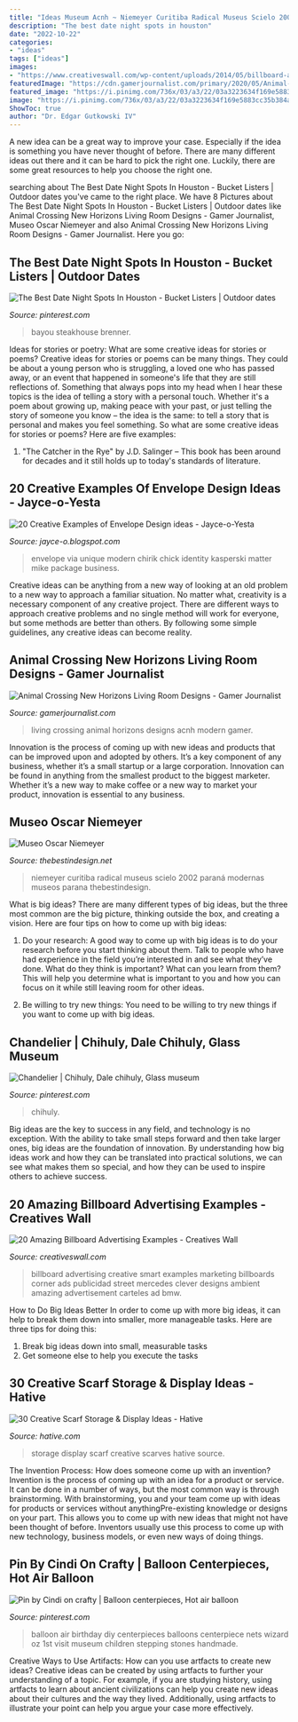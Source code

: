 ```yaml
---
title: "Ideas Museum Acnh ~ Niemeyer Curitiba Radical Museus Scielo 2002 Paraná Modernas Museos Parana Thebestindesign"
description: "The best date night spots in houston"
date: "2022-10-22"
categories:
- "ideas"
tags: ["ideas"]
images:
- "https://www.creativeswall.com/wp-content/uploads/2014/05/billboard-advertising-18-e1399830503981.jpg"
featuredImage: "https://cdn.gamerjournalist.com/primary/2020/05/Animal-Crossing-New-Horizons-Living-Room-Designs.jpg"
featured_image: "https://i.pinimg.com/736x/03/a3/22/03a3223634f169e5883cc35b384a988f--balloon-party-balloon-ideas.jpg"
image: "https://i.pinimg.com/736x/03/a3/22/03a3223634f169e5883cc35b384a988f--balloon-party-balloon-ideas.jpg"
ShowToc: true
author: "Dr. Edgar Gutkowski IV"
---
```



A new idea can be a great way to improve your case. Especially if the idea is something you have never thought of before. There are many different ideas out there and it can be hard to pick the right one. Luckily, there are some great resources to help you choose the right one.

	

		
searching about The Best Date Night Spots In Houston - Bucket Listers | Outdoor dates you've came to the right place. We have 8 Pictures about The Best Date Night Spots In Houston - Bucket Listers | Outdoor dates like Animal Crossing New Horizons Living Room Designs - Gamer Journalist, Museo Oscar Niemeyer and also Animal Crossing New Horizons Living Room Designs - Gamer Journalist. Here you go:
		
    
## The Best Date Night Spots In Houston - Bucket Listers | Outdoor Dates

<img loading=lazy src="https://i.pinimg.com/736x/29/76/d3/2976d3656560136ba952f4a76e560dfd.jpg" onerror="this.onerror=null;this.src='https://tse4.mm.bing.net/th?id=OIP.ziQ0R4MI6lI2iExEEOwXpwHaFL&amp;pid=15.1';" alt="The Best Date Night Spots In Houston - Bucket Listers | Outdoor dates">

_Source: pinterest.com_

>bayou steakhouse brenner. 

	

Ideas for stories or poetry: What are some creative ideas for stories or poems?
Creative ideas for stories or poems can be many things. They could be about a young person who is struggling, a loved one who has passed away, or an event that happened in someone's life that they are still reflections of. Something that always pops into my head when I hear these topics is the idea of telling a story with a personal touch. Whether it's a poem about growing up, making peace with your past, or just telling the story of someone you know – the idea is the same: to tell a story that is personal and makes you feel something. So what are some creative ideas for stories or poems? Here are five examples: 
1. "The Catcher in the Rye" by J.D. Salinger – This book has been around for decades and it still holds up to today's standards of literature.

    
## 20 Creative Examples Of Envelope Design Ideas - Jayce-o-Yesta

<img loading=lazy src="http://4.bp.blogspot.com/-lppeoAoqaWE/UQLnXkMDhwI/AAAAAAAATt4/EQTxwXNu2ms/s1600/18a-envelope-design.jpg" onerror="this.onerror=null;this.src='https://tse3.mm.bing.net/th?id=OIP.okNrtUn533zz3_zjiWzAjAHaFj&amp;pid=15.1';" alt="20 Creative Examples of Envelope Design ideas - Jayce-o-Yesta">

_Source: jayce-o.blogspot.com_

>envelope via unique modern chirik chick identity kasperski matter mike package business. 

	

Creative ideas can be anything from a new way of looking at an old problem to a new way to approach a familiar situation. No matter what, creativity is a necessary component of any creative project. There are different ways to approach creative problems and no single method will work for everyone, but some methods are better than others. By following some simple guidelines, any creative ideas can become reality.

    
## Animal Crossing New Horizons Living Room Designs - Gamer Journalist

<img loading=lazy src="https://cdn.gamerjournalist.com/primary/2020/05/Animal-Crossing-New-Horizons-Living-Room-Designs.jpg" onerror="this.onerror=null;this.src='https://tse3.mm.bing.net/th?id=OIP.wmP7y0DYhaBBo4YAxf9IlQHaEK&amp;pid=15.1';" alt="Animal Crossing New Horizons Living Room Designs - Gamer Journalist">

_Source: gamerjournalist.com_

>living crossing animal horizons designs acnh modern gamer. 

	

Innovation is the process of coming up with new ideas and products that can be improved upon and adopted by others. It’s a key component of any business, whether it’s a small startup or a large corporation. Innovation can be found in anything from the smallest product to the biggest marketer. Whether it’s a new way to make coffee or a new way to market your product, innovation is essential to any business.

    
## Museo Oscar Niemeyer

<img loading=lazy src="https://thebestindesign.net/images/articles/00204-oscar-niemeyer/oscar_full.jpg" onerror="this.onerror=null;this.src='https://tse2.mm.bing.net/th?id=OIP.lk9swE2HmuNxOceqaTlJyQHaEc&amp;pid=15.1';" alt="Museo Oscar Niemeyer">

_Source: thebestindesign.net_

>niemeyer curitiba radical museus scielo 2002 paraná modernas museos parana thebestindesign. 

	

What is big ideas?
There are many different types of big ideas, but the three most common are the big picture, thinking outside the box, and creating a vision. Here are four tips on how to come up with big ideas:
1. Do your research: A good way to come up with big ideas is to do your research before you start thinking about them. Talk to people who have had experience in the field you’re interested in and see what they’ve done. What do they think is important? What can you learn from them? This will help you determine what is important to you and how you can focus on it while still leaving room for other ideas.

2. Be willing to try new things: You need to be willing to try new things if you want to come up with big ideas.

    
## Chandelier | Chihuly, Dale Chihuly, Glass Museum

<img loading=lazy src="https://i.pinimg.com/736x/b1/df/03/b1df03ae1c28a86396c488d95515348d--dale-chihuly-seattle-washington.jpg" onerror="this.onerror=null;this.src='https://tse1.mm.bing.net/th?id=OIP.hCfP53bOZq1Y_FhTAWsB0wHaJ4&amp;pid=15.1';" alt="Chandelier | Chihuly, Dale chihuly, Glass museum">

_Source: pinterest.com_

>chihuly. 

	

Big ideas are the key to success in any field, and technology is no exception. With the ability to take small steps forward and then take larger ones, big ideas are the foundation of innovation. By understanding how big ideas work and how they can be translated into practical solutions, we can see what makes them so special, and how they can be used to inspire others to achieve success.

    
## 20 Amazing Billboard Advertising Examples - Creatives Wall

<img loading=lazy src="https://www.creativeswall.com/wp-content/uploads/2014/05/billboard-advertising-18-e1399830503981.jpg" onerror="this.onerror=null;this.src='https://tse4.mm.bing.net/th?id=OIP.qDtchrGqiAOk-tM3SdNnsgHaKh&amp;pid=15.1';" alt="20 Amazing Billboard Advertising Examples - Creatives Wall">

_Source: creativeswall.com_

>billboard advertising creative smart examples marketing billboards corner ads publicidad street mercedes clever designs ambient amazing advertisement carteles ad bmw. 

	

How to Do Big Ideas Better
In order to come up with more big ideas, it can help to break them down into smaller, more manageable tasks. Here are three tips for doing this:
1. Break big ideas down into small, measurable tasks
2. Get someone else to help you execute the tasks

    
## 30 Creative Scarf Storage &amp; Display Ideas - Hative

<img loading=lazy src="https://hative.com/wp-content/uploads/2015/03/scarf-storage-ideas/7-creative-scarf-storage-and-display-ideas.jpg" onerror="this.onerror=null;this.src='https://tse1.mm.bing.net/th?id=OIP.l2aJPKQK8__Zzwv7XVX_gAHaLI&amp;pid=15.1';" alt="30 Creative Scarf Storage &amp; Display Ideas - Hative">

_Source: hative.com_

>storage display scarf creative scarves hative source. 

	

The Invention Process: How does someone come up with an invention?
Invention is the process of coming up with an idea for a product or service. It can be done in a number of ways, but the most common way is through brainstorming. With brainstorming, you and your team come up with ideas for products or services without anythingPre-existing knowledge or designs on your part. This allows you to come up with new ideas that might not have been thought of before. Inventors usually use this process to come up with new technology, business models, or even new ways of doing things.

    
## Pin By Cindi On Crafty | Balloon Centerpieces, Hot Air Balloon

<img loading=lazy src="https://i.pinimg.com/736x/03/a3/22/03a3223634f169e5883cc35b384a988f--balloon-party-balloon-ideas.jpg" onerror="this.onerror=null;this.src='https://tse2.mm.bing.net/th?id=OIP.pgX2As-BiQzYibKgzeFc5AHaJ7&amp;pid=15.1';" alt="Pin by Cindi on crafty | Balloon centerpieces, Hot air balloon">

_Source: pinterest.com_

>balloon air birthday diy centerpieces balloons centerpiece nets wizard oz 1st visit museum children stepping stones handmade. 

	

Creative Ways to Use Artifacts: How can you use artfacts to create new ideas?
Creative ideas can be created by using artfacts to further your understanding of a topic. For example, if you are studying history, using artfacts to learn about ancient civilizations can help you create new ideas about their cultures and the way they lived. Additionally, using artfacts to illustrate your point can help you argue your case more effectively.

